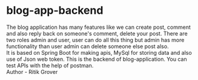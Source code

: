 # blog-app-backend
The blog application has many features like we can create post, comment and also reply back on someone's comment, delete your post. There are two roles admin and user, user can do all this thing but admin has more 
functionality than user admin can delete someone else post also.
<br>
It is based on Spring Boot for making apis, MySql for storing data and also use of Json web token. This is the backend of blog-application. You can test APIs with the help of postman.
<br>
Author - Ritik Grover
